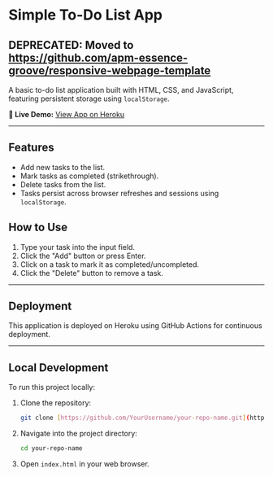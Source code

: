 # Simple To-Do List App

## DEPRECATED: Moved to https://github.com/apm-essence-groove/responsive-webpage-template

A basic to-do list application built with HTML, CSS, and JavaScript, featuring persistent storage using `localStorage`.

**🚀 Live Demo:** [View App on Heroku](https://apm-essence-groove-h004-fc1ff5ff5de7.herokuapp.com/)

---

## Features

* Add new tasks to the list.
* Mark tasks as completed (strikethrough).
* Delete tasks from the list.
* Tasks persist across browser refreshes and sessions using `localStorage`.

## How to Use

1.  Type your task into the input field.
2.  Click the "Add" button or press Enter.
3.  Click on a task to mark it as completed/uncompleted.
4.  Click the "Delete" button to remove a task.

---

## Deployment

This application is deployed on Heroku using GitHub Actions for continuous deployment.

---

## Local Development

To run this project locally:

1.  Clone the repository:
    ```bash
    git clone [https://github.com/YourUsername/your-repo-name.git](https://github.com/YourUsername/your-repo-name.git)
    ```
2.  Navigate into the project directory:
    ```bash
    cd your-repo-name
    ```
3.  Open `index.html` in your web browser.

